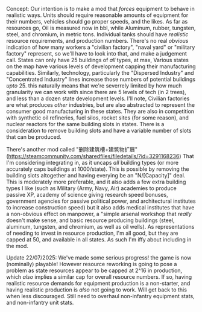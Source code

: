 Concept:
Our intention is to make a mod that *forces* equipment to behave in realistic ways. Units should require reasonable amounts of equipment for their numbers, vehicles should go proper speeds, and the likes.
As far as resources go, Oil is measured now in bbl, while Aluminum, rubber, tungsten, steel, and chromium, in metric tons. Individual tanks should have *realistic* resource requirements, and production numbers. There's no real *obvious* indication of how many workers a "civilian factory", "naval yard" or "military factory" represent, so we'll have to look into that, and make a judgement call. States can only have 25 buildings of *all* types, at max, Various states on the map have various levels of development capping their manufacturing capabilities. Similarly, technology, particularly the "Dispersed Industry" and "Concentrated Industry" lines increase those numbers of potential buildings *upto* 25. this naturally means that we're severrely limited by how much granularity we can work with since there are 5 levels of tech (in 2 trees), and less than a dozen state development levels. I'll note, Civilian factories are what produces *other* industries, but are also abstracted to represent the consumer good manufacturing in these states. They are also in competition with synthetic oil refineries, fuel silos, rocket sites (for some reason), and nuclear reactors for the same building slots in states. There is a consideration to remove building slots and have a variable number of slots that can be produced.

There's another mod called "删除建筑槽+建筑物扩展" (https://steamcommunity.com/sharedfiles/filedetails/?id=3291168236) That I'm considering integrating in, as it uncaps *all* building types (or more accurately caps buildings at 1000/state). This is possible by removing the building slots altogether and having everying be an "N/[Capacity]" deal. This is moderately more preferable, and it also adds a few extra building types I like (such as Military (Army, Navy, Air) academies to produce passive XP, academy of science giving research speed bonuses, government agencies for passive political power, and architectural institutes to increase construction speed) but it also adds medical institutes that have a non-obvious effect on manpower, a "simple arsenal workshop that *really* doesn't make sense, and basic resource producing buildings (steel, aluminum, tungsten, and chromium, as well as oil wells). As representations of needing to invest in resource production, I'm all good, but they are capped at 50, and available in all states. As such I'm iffy about including in the mod.

Update 22/07/2025:
We've made some serious progress! the game is now (nominally) playable! However resource reworking is going to pose a problem as state resources appear to be capped at 2^16 in production, which *also* implies a similar cap for overall resource numbers. If so, having realistic resource demands for equipment production is a non-starter, and having realistic production is *also* not going to work. Will get back to this when less discouraged. Still need to overhaul non-infantry equipment stats, and non-infantry unit stats.